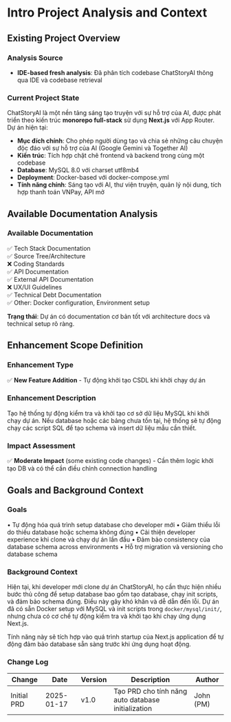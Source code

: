 # Intro Project Analysis and Context

## Existing Project Overview

### Analysis Source

- **IDE-based fresh analysis**: Đã phân tích codebase ChatStoryAI thông qua IDE và codebase retrieval

### Current Project State

ChatStoryAI là một nền tảng sáng tạo truyện với sự hỗ trợ của AI, được phát triển theo kiến trúc **monorepo full-stack** sử dụng **Next.js** với App Router. Dự án hiện tại:

- **Mục đích chính**: Cho phép người dùng tạo và chia sẻ những câu chuyện độc đáo với sự hỗ trợ của AI (Google Gemini và Together AI)
- **Kiến trúc**: Tích hợp chặt chẽ frontend và backend trong cùng một codebase
- **Database**: MySQL 8.0 với charset utf8mb4
- **Deployment**: Docker-based với docker-compose.yml
- **Tính năng chính**: Sáng tạo với AI, thư viện truyện, quản lý nội dung, tích hợp thanh toán VNPay, API mở

## Available Documentation Analysis

### Available Documentation

✅ Tech Stack Documentation  
✅ Source Tree/Architecture  
❌ Coding Standards  
✅ API Documentation  
✅ External API Documentation  
❌ UX/UI Guidelines  
✅ Technical Debt Documentation  
✅ Other: Docker configuration, Environment setup

**Trạng thái**: Dự án có documentation cơ bản tốt với architecture docs và technical setup rõ ràng.

## Enhancement Scope Definition

### Enhancement Type

✅ **New Feature Addition** - Tự động khởi tạo CSDL khi khởi chạy dự án

### Enhancement Description

Tạo hệ thống tự động kiểm tra và khởi tạo cơ sở dữ liệu MySQL khi khởi chạy dự án. Nếu database hoặc các bảng chưa tồn tại, hệ thống sẽ tự động chạy các script SQL để tạo schema và insert dữ liệu mẫu cần thiết.

### Impact Assessment

✅ **Moderate Impact** (some existing code changes) - Cần thêm logic khởi tạo DB và có thể cần điều chỉnh connection handling

## Goals and Background Context

### Goals

• Tự động hóa quá trình setup database cho developer mới
• Giảm thiểu lỗi do thiếu database hoặc schema không đúng
• Cải thiện developer experience khi clone và chạy dự án lần đầu
• Đảm bảo consistency của database schema across environments
• Hỗ trợ migration và versioning cho database schema

### Background Context

Hiện tại, khi developer mới clone dự án ChatStoryAI, họ cần thực hiện nhiều bước thủ công để setup database bao gồm tạo database, chạy init scripts, và đảm bảo schema đúng. Điều này gây khó khăn và dễ dẫn đến lỗi. Dự án đã có sẵn Docker setup với MySQL và init scripts trong `docker/mysql/init/`, nhưng chưa có cơ chế tự động kiểm tra và khởi tạo khi chạy ứng dụng Next.js.

Tính năng này sẽ tích hợp vào quá trình startup của Next.js application để tự động đảm bảo database sẵn sàng trước khi ứng dụng hoạt động.

### Change Log

| Change      | Date       | Version | Description                                        | Author    |
| ----------- | ---------- | ------- | -------------------------------------------------- | --------- |
| Initial PRD | 2025-01-17 | v1.0    | Tạo PRD cho tính năng auto database initialization | John (PM) |
